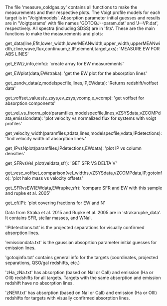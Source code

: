 The file 'measure_coldgas.py' contains all functions to make the measurements and their respective plots. The Voigt profile models for each target is in 'Voightmodels'. Absorption parameter initial guesses and results are in 'Voigtparams' with file names 'GOTOQJ--param.dat' and 'J--VP.dat', respectively. All spectra (including SDSS) are in 'fits'. These are the main functions to make the measurements and plots:

get_data(line,Efit,lower_width,lowerMEANwidth,upper_width,upperMEANwidth,zline,wave,flux,continuum,z,IP,element,target,axs):
    'MEASURE EW FOR ABS LINES'
    
get_EW(z,info,einfo):
    'create array for EW measurements'
    
get_EWplot(data,EWstraka):
    'get the EW plot for the absorption lines'
    
get_zandv_data(z,modelspecfile,lines,IP,EWdata):
    'Returns redshift/voffset data'
    
get_voffset_values(v_zsys,ev_zsys,vcomp,e_vcomp):
    'get voffset for absorption components'
    
get_vel_vs_fnorm_plot(paramfiles,modelspecfile,lines,vZSYSdata,vZCOMPdata,emissiondata):
    'plot velocity vs normalized flux for systems with voigt profiles'
    
get_velocity_width(paramfiles,zdata,lines,modelspecfile,vdata,IPdetections):
    'find velocity width of absorption lines.'
    
get_IPvsNplot(paramfiles,IPdetections,EWdata):
    'plot IP vs column densities'
    
get_SFRvsVel_plot(veldata,sfr):
    'GET SFR VS DELTA V'
    
get_vesc_voffset_comparison(vel_widths,vZSYSdata,vZCOMPdata,IP,gotoinfo):
    'plot halo mass vs velocity offsets'
    
get_SFRvsEW(EWdata,EWrupke,sfr):
    'compare SFR and EW with this sample and rupke et al. 2005'
   
get_cf(IP):
    'plot covering fractions for EW and N'

Data from Straka et al. 2015 and Rupke et al. 2005 are in 'strakarupke_data'. It contains SFR, stellar masses, and WNaI. 

'IPdetections.txt' is the projected separations for visually confirmed absorption lines. 

'emissiondata.txt' is the gaussian absoprtion parameter initial guesses for emission lines.

'gotoqinfo.txt' contains general info for the targets (coordinates, projected separations, QSO/gal redshifts, etc.)

'zHa_zNa.txt' has absorption (based on NaI or CaII) and emission (Ha or OIII) redshifts for all targets. Targets with the same absorption and emission redshift have no absorption lines. 

'zNEW.txt' has absorption (based on NaI or CaII) and emission (Ha or OIII) redshifts for targets with visually confirmed absorption lines. 
